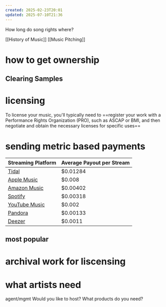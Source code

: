 ```yaml
---
created: 2025-02-23T20:01
updated: 2025-07-10T21:36
---
```

How long do song rights where?

[[History of Music]]
[[Music Pitching]]

# how to get ownership
## Clearing Samples
# licensing
To license your music, you'll typically need to ==register your work with a Performance Rights Organization (PRO), such as ASCAP or BMI, and then negotiate and obtain the necessary licenses for specific uses==

# sending metric based payments
|Streaming Platform|Average Payout per Stream|
|---|---|
|[Tidal](https://tidal.com/tiers/hifi?ch=gs&utm_medium=cpc&utm_source=google&campaign_type=search&campaign_id=18893829815&placement=g&utm_content=responsivead&ad_id=652339654796&adset_id=143924455352&utm_term=tidal&ad_position&gclid=CjwKCAjwh8mlBhB_EiwAsztdBLEFkrz_VtbgA9dW9najceV1bTfgMujLmeBKv4jCGII6RRTbsH1I-BoCNJAQAvD_BwE)|$0.01284|
|[Apple Music](https://music.apple.com/us/browse)|$0.008|
|[Amazon Music](https://music.amazon.com/)|$0.00402|
|[Spotify](https://open.spotify.com/)|$0.00318|
|[YouTube Music](https://music.youtube.com/)|$0.002|
|[Pandora](https://www.pandora.com/restricted)|$0.00133|
|[Deezer](https://www.deezer.com/en/)|$0.0011|
## most popular
# archival work for liscensing

# what artists need
agent/mgmt
Would you like to host?
What products do you need?
